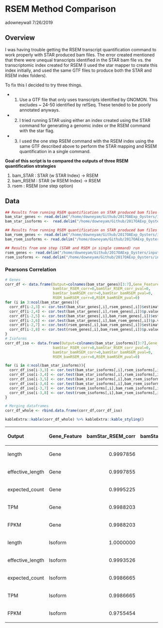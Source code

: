 RSEM Method Comparison
================
adowneywall
7/26/2019

## Overview

I was having trouble getting the RSEM transcript quantification command
to work properly with STAR produced bam files. The error created
mentioned that there were unequal transcripts identified in the STAR bam
file vs. the transcriptomic index created for RSEM (I used the star
mapper to create this index initially, and used the same GTF files to
produce both the STAR and RSEM index folders).

To fix this I decided to try three things.

  - 1)  Use a GTF file that only uses transcripts identified by GNOMON.
        This excludes ~ 24-50 identified by refSeq. These tended to be
        poorly annotated anyways.

  - 2)  I tried running STAR using either an index created using the
        STAR command for generating a genomic index or the RSEM command
        with the star flag.

  - 3)  I used the one step RSEM command with the RSEM index using the
        same GTF described above to perform the STAR mapping and RSEM
        quantification in a single command.

**Goal of this script is to compared the outputs of three RSEM
quantification strategies**

1)  bam\_STAR : STAR (w STAR Index) -\> RSEM
2)  bam\_RSEM : STAR (w RSEM Index) -\> RSEM
3)  rsem : RSEM (one step
option)

## Data

``` r
## Results from running RSEM quantification on STAR produced bam files using an STAR genome index for the STAR mapping
bam_star_genes <- read.delim("/home/downeyam/Github/2017OAExp_Oysters/input_files/RNA/extra/17005_RSEM_test/RSEM_fromBAM_withSTARIndex.genes.results")
bam_star_isoforms <-  read.delim("/home/downeyam/Github/2017OAExp_Oysters/input_files/RNA/extra/17005_RSEM_test/RSEM_fromBAM_withSTARIndex.isoforms.results")

## Results from running RSEM quantification on STAR produced bam files using an RSEM genome index for the STAR mapping
bam_rsem_genes <- read.delim("/home/downeyam/Github/2017OAExp_Oysters/input_files/RNA/extra/17005_RSEM_test/RSEM_fromBAM_withRSEMIndex.genes.results")
bam_rsem_isoforms <- read.delim("/home/downeyam/Github/2017OAExp_Oysters/input_files/RNA/extra/17005_RSEM_test/RSEM_fromBAM_withRSEMIndex.isoforms.results")

## Results from one step (STAR and RSEM in single command) run
rsem_genes <- read.delim("/home/downeyam/Github/2017OAExp_Oysters/input_files/RNA/extra/17005_RSEM_test/RSEM_oneStep_withRSEMIndex.genes.results")
rsem_isoforms <- read.delim("/home/downeyam/Github/2017OAExp_Oysters/input_files/RNA/extra/17005_RSEM_test/RSEM_oneStep_withRSEMIndex.isoforms.results")
```

### Pearsons Correlation

``` r
# Genes
corr_df <- data.frame(Output=colnames(bam_star_genes)[3:7],Gene_Feature="Gene",
                      bamStar_RSEM_corr=0,bamStar_RSEM_corr_pval=0,
                      bamStar_bamRSEM_corr=0,bamStar_bamRSEM_pval=0,
                      RSEM_bamRSEM_corr=0,RSEM_bamRSEM_pval=0)
for (i in 3:ncol(bam_star_genes)){
  corr_df[i-2,3] <- cor.test(bam_star_genes[,i],rsem_genes[,i])$estimate
  corr_df[i-2,4] <- cor.test(bam_star_genes[,i],rsem_genes[,i])$p.value
  corr_df[i-2,5] <- cor.test(bam_star_genes[,i],bam_rsem_genes[,i])$estimate
  corr_df[i-2,6] <- cor.test(bam_star_genes[,i],bam_rsem_genes[,i])$p.value
  corr_df[i-2,7] <- cor.test(rsem_genes[,i],bam_rsem_genes[,i])$estimate
  corr_df[i-2,8] <- cor.test(rsem_genes[,i],bam_rsem_genes[,i])$p.value
}
# Isoforms
corr_df_iso <- data.frame(Output=colnames(bam_star_isoforms)[3:7],Gene_Feature="Isoform",
                      bamStar_RSEM_corr=0,bamStar_RSEM_corr_pval=0,
                      bamStar_bamRSEM_corr=0,bamStar_bamRSEM_pval=0,
                      RSEM_bamRSEM_corr=0,RSEM_bamRSEM_pval=0)

for (i in 4:ncol(bam_star_isoforms)){
  corr_df_iso[i-3,3] <- cor.test(bam_star_isoforms[,i],rsem_isoforms[,i])$estimate
  corr_df_iso[i-3,4] <- cor.test(bam_star_isoforms[,i],rsem_isoforms[,i])$p.value
  corr_df_iso[i-3,5] <- cor.test(bam_star_isoforms[,i],bam_rsem_isoforms[,i])$estimate
  corr_df_iso[i-3,6] <- cor.test(bam_star_isoforms[,i],bam_rsem_isoforms[,i])$p.value
  corr_df_iso[i-3,7] <- cor.test(rsem_isoforms[,i],bam_rsem_isoforms[,i])$estimate
  corr_df_iso[i-3,8] <- cor.test(rsem_isoforms[,i],bam_rsem_isoforms[,i])$p.value
}

# Merging dataframes
corr_df_whole <- rbind.data.frame(corr_df,corr_df_iso)

kableExtra::kable(corr_df_whole) %>% kableExtra::kable_styling()
```

<table class="table" style="margin-left: auto; margin-right: auto;">

<thead>

<tr>

<th style="text-align:left;">

Output

</th>

<th style="text-align:left;">

Gene\_Feature

</th>

<th style="text-align:right;">

bamStar\_RSEM\_corr

</th>

<th style="text-align:right;">

bamStar\_RSEM\_corr\_pval

</th>

<th style="text-align:right;">

bamStar\_bamRSEM\_corr

</th>

<th style="text-align:right;">

bamStar\_bamRSEM\_pval

</th>

<th style="text-align:right;">

RSEM\_bamRSEM\_corr

</th>

<th style="text-align:right;">

RSEM\_bamRSEM\_pval

</th>

</tr>

</thead>

<tbody>

<tr>

<td style="text-align:left;">

length

</td>

<td style="text-align:left;">

Gene

</td>

<td style="text-align:right;">

0.9997856

</td>

<td style="text-align:right;">

0

</td>

<td style="text-align:right;">

1

</td>

<td style="text-align:right;">

0

</td>

<td style="text-align:right;">

0.9997856

</td>

<td style="text-align:right;">

0

</td>

</tr>

<tr>

<td style="text-align:left;">

effective\_length

</td>

<td style="text-align:left;">

Gene

</td>

<td style="text-align:right;">

0.9997855

</td>

<td style="text-align:right;">

0

</td>

<td style="text-align:right;">

1

</td>

<td style="text-align:right;">

0

</td>

<td style="text-align:right;">

0.9997855

</td>

<td style="text-align:right;">

0

</td>

</tr>

<tr>

<td style="text-align:left;">

expected\_count

</td>

<td style="text-align:left;">

Gene

</td>

<td style="text-align:right;">

0.9995225

</td>

<td style="text-align:right;">

0

</td>

<td style="text-align:right;">

1

</td>

<td style="text-align:right;">

0

</td>

<td style="text-align:right;">

0.9995225

</td>

<td style="text-align:right;">

0

</td>

</tr>

<tr>

<td style="text-align:left;">

TPM

</td>

<td style="text-align:left;">

Gene

</td>

<td style="text-align:right;">

0.9988203

</td>

<td style="text-align:right;">

0

</td>

<td style="text-align:right;">

1

</td>

<td style="text-align:right;">

0

</td>

<td style="text-align:right;">

0.9988203

</td>

<td style="text-align:right;">

0

</td>

</tr>

<tr>

<td style="text-align:left;">

FPKM

</td>

<td style="text-align:left;">

Gene

</td>

<td style="text-align:right;">

0.9988203

</td>

<td style="text-align:right;">

0

</td>

<td style="text-align:right;">

1

</td>

<td style="text-align:right;">

0

</td>

<td style="text-align:right;">

0.9988203

</td>

<td style="text-align:right;">

0

</td>

</tr>

<tr>

<td style="text-align:left;">

length

</td>

<td style="text-align:left;">

Isoform

</td>

<td style="text-align:right;">

1.0000000

</td>

<td style="text-align:right;">

0

</td>

<td style="text-align:right;">

1

</td>

<td style="text-align:right;">

0

</td>

<td style="text-align:right;">

1.0000000

</td>

<td style="text-align:right;">

0

</td>

</tr>

<tr>

<td style="text-align:left;">

effective\_length

</td>

<td style="text-align:left;">

Isoform

</td>

<td style="text-align:right;">

0.9993526

</td>

<td style="text-align:right;">

0

</td>

<td style="text-align:right;">

1

</td>

<td style="text-align:right;">

0

</td>

<td style="text-align:right;">

0.9993526

</td>

<td style="text-align:right;">

0

</td>

</tr>

<tr>

<td style="text-align:left;">

expected\_count

</td>

<td style="text-align:left;">

Isoform

</td>

<td style="text-align:right;">

0.9986665

</td>

<td style="text-align:right;">

0

</td>

<td style="text-align:right;">

1

</td>

<td style="text-align:right;">

0

</td>

<td style="text-align:right;">

0.9986665

</td>

<td style="text-align:right;">

0

</td>

</tr>

<tr>

<td style="text-align:left;">

TPM

</td>

<td style="text-align:left;">

Isoform

</td>

<td style="text-align:right;">

0.9986665

</td>

<td style="text-align:right;">

0

</td>

<td style="text-align:right;">

1

</td>

<td style="text-align:right;">

0

</td>

<td style="text-align:right;">

0.9986665

</td>

<td style="text-align:right;">

0

</td>

</tr>

<tr>

<td style="text-align:left;">

FPKM

</td>

<td style="text-align:left;">

Isoform

</td>

<td style="text-align:right;">

0.9755454

</td>

<td style="text-align:right;">

0

</td>

<td style="text-align:right;">

1

</td>

<td style="text-align:right;">

0

</td>

<td style="text-align:right;">

0.9755454

</td>

<td style="text-align:right;">

0

</td>

</tr>

</tbody>

</table>
